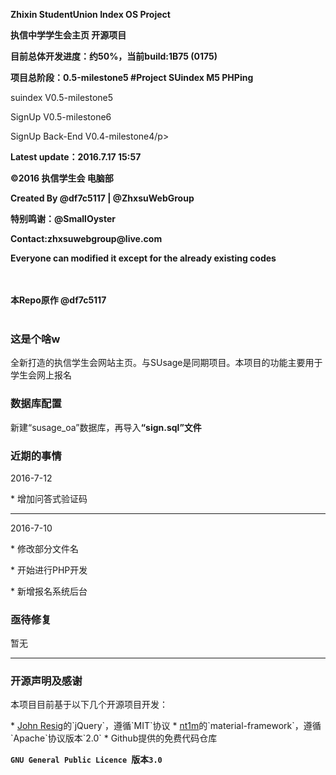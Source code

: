 ﻿<b>Zhixin StudentUnion Index OS Project </b>

<b>执信中学学生会主页 开源项目 </b>

<b>目前总体开发进度：约50%，当前build:1B75 (0175)</b>

<b>项目总阶段：0.5-milestone5 #Project SUindex M5 PHPing</b>


<p>suindex V0.5-milestone5</p>
<p>SignUp V0.5-milestone6</p>
<p>SignUp Back-End V0.4-milestone4/p>
<p><b>Latest update：2016.7.17 15:57</b></p>
<b>©2016 执信学生会 电脑部</b>
<p>  </p>
<b>Created By @df7c5117 | @ZhxsuWebGroup</b>
<p>  </p>
<b>特别鸣谢：@SmallOyster</b>
<p>  </p>
<b>Contact:zhxsuwebgroup@live.com</b>
<p>  </p>
<b>Everyone can modified it except for the already existing codes </b>
<p>  </p>
<br></br>
<b>本Repo原作 @df7c5117</b>
<br></br>
<h3>这是个啥w</h3>
  <p>全新打造的执信学生会网站主页。与SUsage是同期项目。本项目的功能主要用于学生会网上报名</p>
<h3>数据库配置</h3>
  <p>新建“susage_oa”数据库，再导入<b>“sign.sql”文件</b></p>
<h3>近期的事情</h3>
  <p>2016-7-12</p>
  <p>* 增加问答式验证码</p>
  <hr>
  <p>2016-7-10</p>
  <p>* 修改部分文件名</p>
  <p>* 开始进行PHP开发</p>
  <p>* 新增报名系统后台</p>
<h3>亟待修复</h3>
  <p>暂无</p>
<hr>
<h3>开源声明及感谢</h3>
  <p>本项目目前基于以下几个开源项目开发：</p>
* <a href="https://jquery.org/" target="_blank">John Resig</a>的`jQuery`，遵循`MIT`协议
* <a href="https://github.com/nt1m/material-framework/" target="_blank">nt1m</a>的`material-framework`，遵循`Apache`协议版本`2.0`
* Github提供的免费代码仓库


**`GNU General Public Licence `版本`3.0`**
